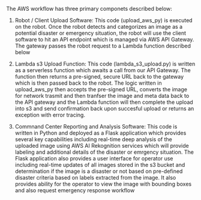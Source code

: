 The AWS workflow has three primary componets described below:

1) Robot / Client Upload Software: This code (upload_aws_py) is executed on the robot. Once the robot detects and categorizes an image as a potential disaster or emergency situation, the robot will use the client software to hit an API endpoint which is managed via AWS API Gateway. The gateway passes the robot request to a Lambda function described below

2) Lambda s3 Upload Function: This code (lambda_s3_upload.py) is written as a serverless function which awaits a call from our API Gateway. The function then returns a pre-signed, secure URL back to the gateway which is then passed back to the robot. The logic written in upload_aws_py then accepts the pre-signed URL, converts the image for network trasmit and then tranfser the image and meta data back to the API gateway and the Lambda function will then complete the upload into s3 and send confirmation back upon succesful upload or returns an exception with error tracing.

3) Commnand Center Reporting and Analysis Software: This code is written in Python and deployed as a Flask application which provides several key capabilities including real-time deep analysis of the uploaded image using AWS AI Rekognition services which will provide labeling and additional details of the disaster or emrgency situation. The Flask application also provides a user interface for operator use including real-time updates of all images stored in the s3 bucket and determination if the image is a disaster or not based on pre-defined disaster criteria based on labels extracted from the image. It also provides ability for the operator to view the image with bounding boxes and also request emergency response workflow
